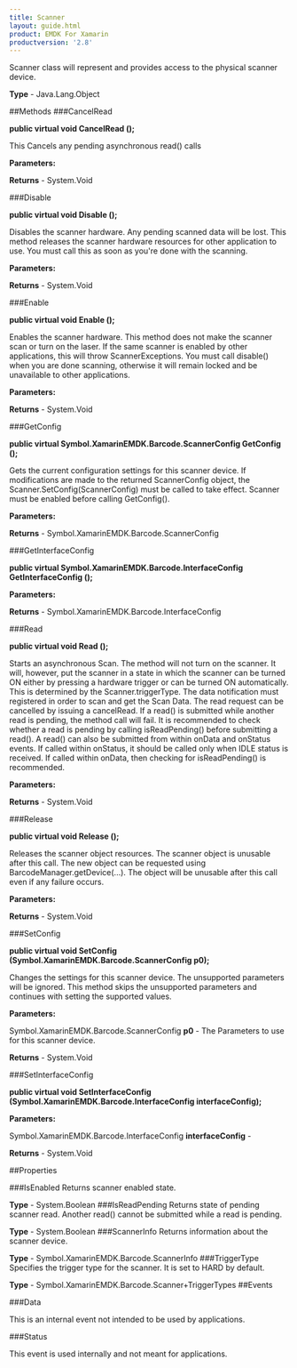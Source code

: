 ```yaml
---
title: Scanner
layout: guide.html
product: EMDK For Xamarin 
productversion: '2.8' 
---
```


Scanner class will represent and provides access to the physical scanner device.

**Type** - Java.Lang.Object

##Methods
###CancelRead

**public virtual void CancelRead ();**

This Cancels any pending asynchronous read() calls

**Parameters:**

**Returns** - System.Void

###Disable

**public virtual void Disable ();**

Disables the scanner hardware. Any pending scanned data will be lost. This method releases the scanner hardware resources for other application to use. You must call this as soon as you're done with the scanning.

**Parameters:**

**Returns** - System.Void

###Enable

**public virtual void Enable ();**

Enables the scanner hardware. This method does not make the scanner scan or turn on the laser. If the same scanner is enabled by other applications, this will throw ScannerExceptions. You must call disable() when you are done scanning, otherwise it will remain locked and be unavailable to other applications.

**Parameters:**

**Returns** - System.Void

###GetConfig

**public virtual Symbol.XamarinEMDK.Barcode.ScannerConfig GetConfig ();**

Gets the current configuration settings for this scanner device. If modifications are made to the returned ScannerConfig object, the Scanner.SetConfig(ScannerConfig) must be called to take effect. Scanner must be enabled before calling GetConfig().

**Parameters:**

**Returns** - Symbol.XamarinEMDK.Barcode.ScannerConfig

###GetInterfaceConfig

**public virtual Symbol.XamarinEMDK.Barcode.InterfaceConfig GetInterfaceConfig ();**


        

**Parameters:**

**Returns** - Symbol.XamarinEMDK.Barcode.InterfaceConfig

###Read

**public virtual void Read ();**

Starts an asynchronous Scan. The method will not turn on the scanner. It will, however, put the scanner in a state in which the scanner can be turned ON either by pressing a hardware trigger or can be turned ON automatically. This is determined by the Scanner.triggerType. The data notification must registered in order to scan and get the Scan Data. The read request can be cancelled by issuing a cancelRead. If a read() is submitted while another read is pending, the method call will fail. It is recommended to check whether a read is pending by calling isReadPending() before submitting a read(). A read() can also be submitted from within onData and onStatus events. If called within onStatus, it should be called only when IDLE status is received. If called within onData, then checking for isReadPending() is recommended.

**Parameters:**

**Returns** - System.Void

###Release

**public virtual void Release ();**

Releases the scanner object resources. The scanner object is unusable after this call. The new object can be requested using BarcodeManager.getDevice(...). The object will be unusable after this call even if any failure occurs.

**Parameters:**

**Returns** - System.Void

###SetConfig

**public virtual void SetConfig (Symbol.XamarinEMDK.Barcode.ScannerConfig p0);**

Changes the settings for this scanner device. The unsupported parameters will be ignored. This method skips the unsupported parameters and continues with setting the supported values.

**Parameters:**

Symbol.XamarinEMDK.Barcode.ScannerConfig **p0**  - The Parameters to use for this scanner device.

**Returns** - System.Void

###SetInterfaceConfig

**public virtual void SetInterfaceConfig (Symbol.XamarinEMDK.Barcode.InterfaceConfig interfaceConfig);**


        

**Parameters:**

Symbol.XamarinEMDK.Barcode.InterfaceConfig **interfaceConfig**  - 
        

**Returns** - System.Void

##Properties

###IsEnabled
Returns scanner enabled state.

**Type** - System.Boolean
###IsReadPending
Returns state of pending scanner read. Another read() cannot be submitted while a read is pending.

**Type** - System.Boolean
###ScannerInfo
Returns information about the scanner device.

**Type** - Symbol.XamarinEMDK.Barcode.ScannerInfo
###TriggerType
Specifies the trigger type for the scanner. It is set to HARD by default.

**Type** - Symbol.XamarinEMDK.Barcode.Scanner+TriggerTypes
##Events

###Data

This is an internal event not intended to be used by applications.

###Status

This event is used internally and not meant for applications.


